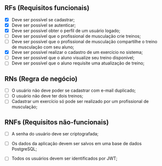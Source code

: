 
## RFs (Requisitos funcionais)

 - [x] Deve ser possível se cadastrar;
 - [x] Deve ser possível se autenticar;
 - [x] Deve ser possível obter o perfil de um usuário logado;
 - [ ] Deve ser possível que o profissional de musculação crie treinos;
 - [ ] Deve ser possível que o profissional de musculação compartilhe o treino de musculação com seu aluno;
 - [x] Deve ser possível realizar o cadastro de um exercício no sistema;
 - [ ] Deve ser possível que o aluno visualize seu treino disponível;
 - [ ] Deve ser possível que o aluno requisite uma atualização de treino;

## RNs (Regra de negócio)

- [ ] O usuário não deve poder se cadastrar com e-mail duplicado;
- [ ] O usuário não deve ter dois treinos;
- [ ] Cadastrar um exercício só pode ser realizado por um profissional de musculação;
 
## RNFs (Requisitos não-funcionais)

- [ ] A senha do usuário deve ser criptografada;
- [ ] Os dados da aplicação devem ser salvos em uma base de dados PostgreSQL;
- [ ] Todos os usuários devem ser identificados por JWT;


